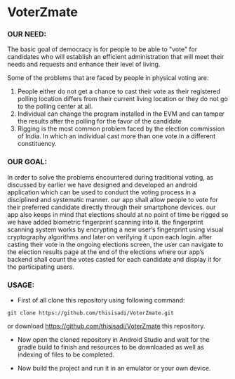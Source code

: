 # VoterZmate

### **OUR NEED:**

The basic goal of democracy is for people to be able to "vote" for candidates who will establish an efficient administration that will meet their needs and requests and enhance their level of living. 

Some of the problems that are faced by people in physical voting are:

1. People either do not get a chance to cast their vote as their registered polling location differs from their current living location or they do not go to the polling center at all.
1. Individual can change the program installed in the EVM and can tamper the results after the polling for the favor of the candidate
1. Rigging is the most common problem faced by the election commission of India. In which an individual cast more than one vote in a different constituency.

### **OUR GOAL:**

In order to solve the problems encountered during traditional voting, as discussed by earlier we have designed and developed an android application which can be used to conduct the voting process in a disciplined and systematic manner. our app shall allow people to vote for their preferred candidate directly through their smartphone devices. our app also keeps in mind that elections should at no point of time be rigged so we have added biometric fingerprint scanning into it. the fingerprint scanning system works by encrypting a new user’s fingerprint using visual cryptography algorithms and later on verifying it upon each login. after casting their vote in the ongoing elections screen, the user can navigate to the election results page at the end of the elections where our app’s backend shall count the votes casted for each candidate and display it for the participating users.

### **USAGE:**

- First of all clone this repository using following command:

```git clone https://github.com/thisisadi/VoterZmate.git```

or download https://github.com/thisisadi/VoterZmate this repository.


- Now open the cloned repository in Android Studio and wait for the gradle build to finish and resources to be downloaded as well as indexing of files to be completed. 


- Now build the project and run it in an emulator or your own device.
